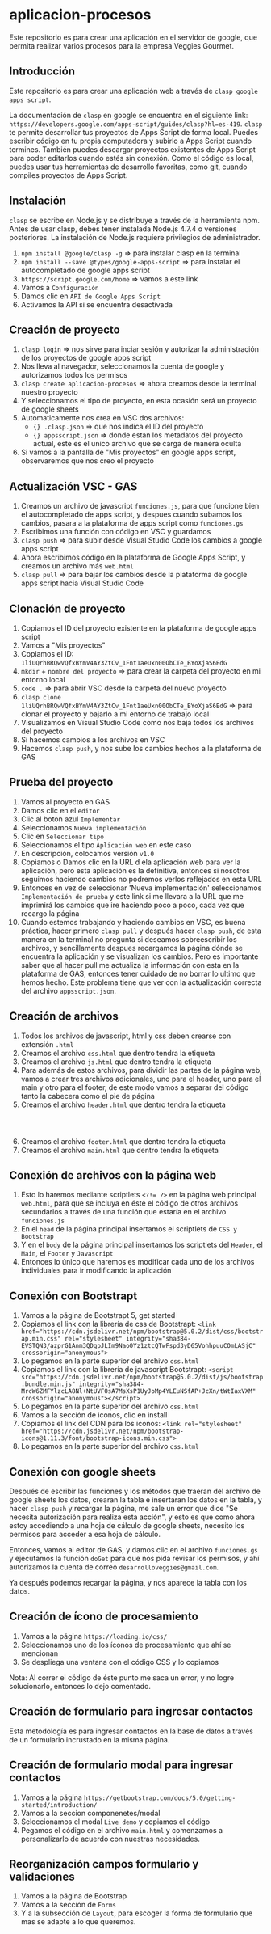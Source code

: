 # aplicacion-procesos

Este repositorio es para crear una aplicación en el servidor de google, que permita realizar varios procesos para la empresa Veggies Gourmet.

## Introducción 

Este repositorio es para crear una aplicación web a través de `clasp google apps script`.

La documentación de `clasp` en google se encuentra en el siguiente link: `https://developers.google.com/apps-script/guides/clasp?hl=es-419`.
`clasp` te permite desarrollar tus proyectos de Apps Script de forma local. Puedes escribir código en tu propia computadora y subirlo a Apps Script cuando termines. También puedes descargar proyectos existentes de Apps Script para poder editarlos cuando estés sin conexión. Como el código es local, puedes usar tus herramientas de desarrollo favoritas, como git, cuando compiles proyectos de Apps Script.

## Instalación

`clasp` se escribe en Node.js y se distribuye a través de la herramienta npm. Antes de usar clasp, debes tener instalada Node.js 4.7.4 o versiones posteriores. La instalación de Node.js requiere privilegios de administrador.

1. `npm install @google/clasp -g` => para instalar clasp en la terminal
2. `npm install --save @types/google-apps-script` => para instalar el autocompletado de google apps script
3. `https://script.google.com/home` => vamos a este link
4. Vamos a `Configuración`
5. Damos clic en `API de Google Apps Script`
6. Activamos la API si se encuentra desactivada

## Creación de proyecto

1. `clasp login` => nos sirve para inciar sesión y autorizar la administración de los proyectos de google apps script
2. Nos lleva al navegador, seleccionamos la cuenta de google y autorizamos todos los permisos
3. `clasp create aplicacion-procesos` => ahora creamos desde la terminal nuestro proyecto
4. Y seleccionamos el tipo de proyecto, en esta ocasión será un proyecto de google sheets
5. Automaticamente nos crea en VSC dos archivos:
    - `{} .clasp.json` => que nos indica el ID del proyecto
    - `{} appsscript.json` => donde estan los metadatos del proyecto actual, este es el unico archivo que se carga de manera oculta
6. Si vamos a la pantalla de "Mis proyectos" en google apps script, observaremos que nos creo el proyecto

## Actualización VSC - GAS

1. Creamos un archivo de javascript `funciones.js`, para que funcione bien el autocompletado de apps script, y despues cuando subamos los cambios, pasara a la plataforma de apps script como `funciones.gs`
2. Escribimos una función con código en VSC y guardamos
3. `clasp push` => para subir desde Visual Studio Code los cambios a google apps script
4. Ahora escribimos código en la plataforma de Google Apps Script, y creamos un archivo más `web.html`
5. `clasp pull` => para bajar los cambios desde la plataforma de google apps script hacia Visual Studio Code

## Clonación de proyecto

1. Copiamos el ID del proyecto existente en la plataforma de google apps script
2. Vamos a "Mis proyectos"
3. Copiamos el ID: `1liUQrhBRQwVQfxBYmV4AY3ZtCv_1Fnt1aeUxn00ObCTe_BYoXjaS6EdG`
4. `mkdir` + `nombre del proyecto` => para crear la carpeta del proyecto en mi entorno local
5. `code .` => para abrir VSC desde la carpeta del nuevo proyecto
6. `clasp clone 1liUQrhBRQwVQfxBYmV4AY3ZtCv_1Fnt1aeUxn00ObCTe_BYoXjaS6EdG` => para clonar el proyecto y bajarlo a mi entorno de trabajo local
7. Visualizamos en Visual Studio Code como nos baja todos los archivos del proyecto
8. Si hacemos cambios a los archivos en VSC
9. Hacemos `clasp push`, y nos sube los cambios hechos a la plataforma de GAS

## Prueba del proyecto

1. Vamos al proyecto en GAS
2. Damos clic en el `editor`
3. Clic al boton azul `Implementar`
4. Seleccionamos `Nueva implementación`
5. Clic en `Seleccionar tipo`
6. Seleccionamos el tipo `Aplicación web` en este caso
7. En descripción, colocamos versión `v1.0`
8. Copiamos o Damos clic en la URL d ela aplicación web para ver la aplicación, pero esta aplicación es la definitiva, entonces si nosotros seguimos haciendo cambios no podremos verlos reflejados en esta URL
9. Entonces en vez de seleccionar 'Nueva implementación' seleccionamos `Implementación de prueba` y este link si me llevara a la URL que me imprimirá los cambios que ire haciendo poco a poco, cada vez que recargo la página
10. Cuando estemos trabajando y haciendo cambios en VSC, es buena práctica, hacer primero `clasp pull` y después hacer `clasp push`, de esta manera en la terminal no pregunta si deseamos sobreescribir los archivos, y sencillamente despues recargamos la página dónde se encuentra la aplicación y se visualizan los cambios. Pero es importante saber que al hacer pull me actualiza la información con esta en la plataforma de GAS, entonces tener cuidado de no borrar lo ultimo que hemos hecho. Este problema tiene que ver con la actualización correcta del archivo `appsscript.json`.

## Creación de archivos

1. Todos los archivos de javascript, html y css deben crearse con extensión `.html`
2. Creamos el archivo `css.html` que dentro tendra la etiqueta <style></style>
3. Creamos el archivo `js.html` que dentro tendra la etiqueta <script></script>
4. Para además de estos archivos, para dividir las partes de la página web, vamos a crear tres archivos adicionales, uno para el header, uno para el main y otro para el footer, de este modo vamos a separar del código tanto la cabecera como el pie de página
5. Creamos el archivo `header.html` que dentro tendra la etiqueta <header></header>
6. Creamos el archivo `footer.html` que dentro tendra la etiqueta <footer></footer>
7. Creamos el archivo `main.html` que dentro tendra la etiqueta <main></main>

## Conexión de archivos con la página web

1. Esto lo haremos mediante scriptlets `<?!= ?>` en la página web principal `web.html`, para que se incluya en éste el código de otros archivos secundarios a través de una función que estaría en el archivo `funciones.js`
2. En el `head` de la página principal insertamos el scriptlets de `CSS y Bootstrap`
3. Y en el `body` de la página principal insertamos los scriptlets del `Header`, el `Main`, el `Footer` y `Javascript`
4. Entonces lo único que haremos es modificar cada uno de los archivos individuales para ir modificando la aplicación

## Conexión con Bootstrapt

1. Vamos a la página de Bootstrapt 5, get started
2. Copiamos el link con la librería de css de Bootstrapt: `<link href="https://cdn.jsdelivr.net/npm/bootstrap@5.0.2/dist/css/bootstrap.min.css" rel="stylesheet" integrity="sha384-EVSTQN3/azprG1Anm3QDgpJLIm9Nao0Yz1ztcQTwFspd3yD65VohhpuuCOmLASjC" crossorigin="anonymous">`
3. Lo pegamos en la parte superior del archivo `css.html`
4. Copiamos el link con la librería de javascript Bootstrapt: `<script src="https://cdn.jsdelivr.net/npm/bootstrap@5.0.2/dist/js/bootstrap.bundle.min.js" integrity="sha384-MrcW6ZMFYlzcLA8Nl+NtUVF0sA7MsXsP1UyJoMp4YLEuNSfAP+JcXn/tWtIaxVXM" crossorigin="anonymous"></script>`
5. Lo pegamos en la parte superior del archivo `css.html`
6. Vamos a la sección de iconos, clic en install
7. Copiamos el link del CDN para los iconos: `<link rel="stylesheet" href="https://cdn.jsdelivr.net/npm/bootstrap-icons@1.11.3/font/bootstrap-icons.min.css">`
8. Lo pegamos en la parte superior del archivo `css.html`

## Conexión con google sheets

Después de escribir las funciones y los métodos que traeran del archivo de google sheets los datos, crearan la tabla e insertaran los datos en la tabla, y hacer `clasp push` y recargar la página, me sale un error que dice "Se necesita autorización para realiza esta acción", y esto es que como ahora estoy accediendo a una hoja de cálculo de google sheets, necesito los permisos para acceder a esa hoja de cálculo.

Entonces, vamos al editor de GAS, y damos clic en el archivo `funciones.gs` y ejecutamos la función `doGet` para que nos pida revisar los permisos, y ahí autorizamos la cuenta de correo `desarrolloveggies@gmail.com`.

Ya después podemos recargar la página, y nos aparece la tabla con los datos.

## Creación de ícono de procesamiento

1. Vamos a la página `https://loading.io/css/`
2. Seleccionamos uno de los íconos de procesamiento que ahí se mencionan
3. Se despliega una ventana con el código CSS y lo copiamos

Nota: Al correr el código de éste punto me saca un error, y no logre solucionarlo, entonces lo dejo comentado.

## Creación de formulario para ingresar contactos

Esta metodología es para ingresar contactos en la base de datos a través de un formulario incrustado en la misma página.

## Creación de formulario modal para ingresar contactos

1. Vamos a la página `https://getbootstrap.com/docs/5.0/getting-started/introduction/`
2. Vamos a la seccion componenetes/modal
3. Seleccionamos el modal `Live demo` y copiamos el código
4. Pegamos el código en el archivo `main.html` y comenzamos a personalizarlo de acuerdo con nuestras necesidades.

## Reorganización campos formulario y validaciones

1. Vamos a la página de Bootstrap
2. Vamos a la sección de `Forms`
3. Y a la subsección de `Layout`, para escoger la forma de formulario que mas se adapte a lo que queremos.










